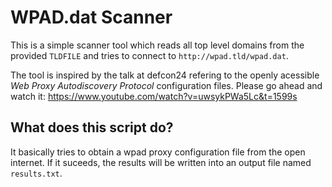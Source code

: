 # WPAD.dat Scanner

This is a simple scanner tool which reads all top level domains from the provided `TLDFILE` and tries to connect to `http://wpad.tld/wpad.dat`. 

The tool is inspired by the talk at defcon24 refering to the
openly acessible _Web Proxy Autodiscovery Protocol_ configuration files. 
Please go ahead and watch it: https://www.youtube.com/watch?v=uwsykPWa5Lc&t=1599s

## What does this script do? 

It basically tries to obtain a wpad proxy configuration file from the open internet. If it suceeds, the results will
be written into an output file named `results.txt`. 
